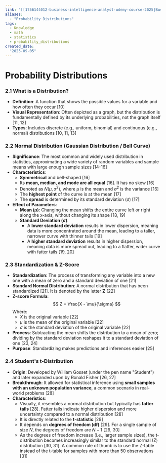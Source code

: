```yaml
---
link: "[[1756144012-business-intelligence-analyst-udemy-course-2025|Business Intelligence Analyst Udemy Course 2025]]"
aliases: 
  - "Probability Distributions"
tags:
  - Knowledge
  - math
  - statistics
  - probability_distributions
created_date:
  "2025-09-05"
---
```

# Probability Distributions
### 2.1 What is a Distribution?
- **Definition**: A function that shows the possible values for a variable and how often they occur [10]
- **Visual Representation**: Often depicted as a graph, but the distribution is fundamentally defined by its underlying probabilities, not the graph itself [11, 12]
- **Types**: Includes discrete (e.g., uniform, binomial) and continuous (e.g., normal) distributions [10, 11, 13]

### 2.2 Normal Distribution (Gaussian Distribution / Bell Curve)
- **Significance**: The most common and widely used distribution in statistics, approximating a wide variety of random variables and sample means with large enough sample sizes [14-16]
- **Characteristics**:
  - **Symmetrical** and bell-shaped [16]
  - Its **mean, median, and mode are all equal** [16]. It has no skew [16]
  - Denoted as $N(\mu, \sigma^2)$, where $\mu$ is the mean and $\sigma^2$ is the variance [16]
  - The **highest point** of the curve is at the mean [17]
  - The **spread** is determined by its standard deviation ($\sigma$) [17]
- **Effect of Parameters**:
  - **Mean ($\mu$)**: Changing the mean shifts the entire curve left or right along the x-axis, without changing its shape [18, 19]
  - **Standard Deviation ($\sigma$)**:
    - A **lower standard deviation** results in lower dispersion, meaning data is more concentrated around the mean, leading to a taller, narrower curve with thinner tails [19]
    - A **higher standard deviation** results in higher dispersion, meaning data is more spread out, leading to a flatter, wider curve with fatter tails [19, 20]

### 2.3 Standardization & Z-Score
- **Standardization**: The process of transforming any variable into a new one with a mean of zero and a standard deviation of one [21]
- **Standard Normal Distribution**: A normal distribution that has been standardized [21]. It is denoted by the letter **Z** [22]
- **Z-score Formula**:
  $$ Z = \frac{X - \mu}{\sigma} $$
  Where:
  - $X$ is the original variable [22]
  - $\mu$ is the mean of the original variable [22]
  - $\sigma$ is the standard deviation of the original variable [22]
- **Process**: Subtracting the mean shifts the distribution to a mean of zero; dividing by the standard deviation reshapes it to a standard deviation of one [23, 24]
- **Purpose**: Standardizing makes predictions and inferences easier [25]

### 2.4 Student's t-Distribution
- **Origin**: Developed by William Gosset (under the pen name "Student") and later expanded upon by Ronald Fisher [26, 27]
- **Breakthrough**: It allowed for statistical inference using **small samples with an unknown population variance**, a common scenario in real-world problems [28]
- **Characteristics**:
  - Visually, it resembles a normal distribution but typically has **fatter tails** [28]. Fatter tails indicate higher dispersion and more uncertainty compared to a normal distribution [28]
  - It is directly related to the **t-statistic** [29]
  - It depends on **degrees of freedom (df)** [29]. For a single sample of size $N$, the degrees of freedom are $N-1$ [29, 30]
  - As the degrees of freedom increase (i.e., larger sample sizes), the t-distribution becomes increasingly similar to the standard normal (Z) distribution [30, 31]. A common rule of thumb is to use the Z-table instead of the t-table for samples with more than 50 observations [31]
